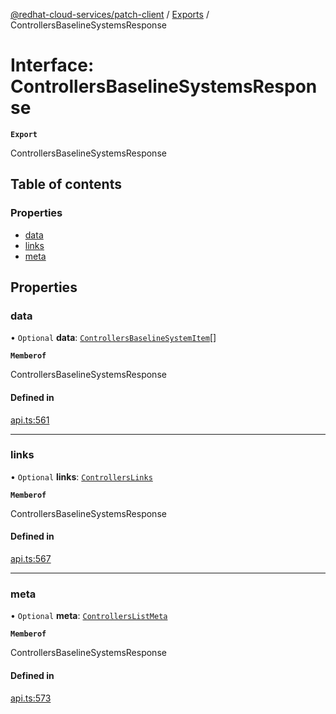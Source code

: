 [@redhat-cloud-services/patch-client](../README.md) / [Exports](../modules.md) / ControllersBaselineSystemsResponse

# Interface: ControllersBaselineSystemsResponse

**`Export`**

ControllersBaselineSystemsResponse

## Table of contents

### Properties

- [data](ControllersBaselineSystemsResponse.md#data)
- [links](ControllersBaselineSystemsResponse.md#links)
- [meta](ControllersBaselineSystemsResponse.md#meta)

## Properties

### data

• `Optional` **data**: [`ControllersBaselineSystemItem`](ControllersBaselineSystemItem.md)[]

**`Memberof`**

ControllersBaselineSystemsResponse

#### Defined in

[api.ts:561](https://github.com/RedHatInsights/javascript-clients/blob/main/packages/patch/api.ts#L561)

___

### links

• `Optional` **links**: [`ControllersLinks`](ControllersLinks.md)

**`Memberof`**

ControllersBaselineSystemsResponse

#### Defined in

[api.ts:567](https://github.com/RedHatInsights/javascript-clients/blob/main/packages/patch/api.ts#L567)

___

### meta

• `Optional` **meta**: [`ControllersListMeta`](ControllersListMeta.md)

**`Memberof`**

ControllersBaselineSystemsResponse

#### Defined in

[api.ts:573](https://github.com/RedHatInsights/javascript-clients/blob/main/packages/patch/api.ts#L573)
